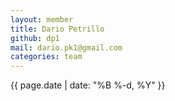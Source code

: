 ```yaml
---
layout: member
title: Dario Petrillo
github: dp1
mail: dario.pk1@gmail.com
categories: team
---
```

{{ page.date | date: "%B %-d, %Y" }}

